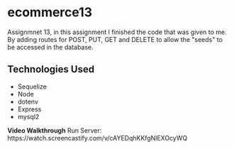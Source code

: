 # ecommerce13
Assignmnet 13, in this assignment I finished the code that was given to me. By adding routes for POST, PUT, GET and DELETE to allow the "seeds" to be accessed in the database.<p>
  
## Technologies Used
  <ul>
    <li>Sequelize</li>
    <li>Node</li>
    <li>dotenv</li>
    <li>Express</li>
    <li>mysql2</li>
    </ul> <p>
  <strong>Video Walkthrough</strong>
Run Server: https://watch.screencastify.com/v/cAYEDqhKKfgNlEXOcyWQ
